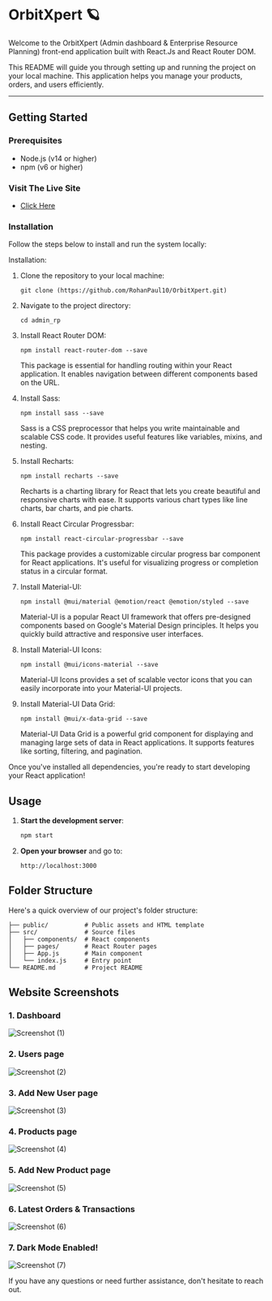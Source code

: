 # OrbitXpert 🪐
Welcome to the OrbitXpert (Admin dashboard & Enterprise Resource Planning) front-end application built with React.Js and React Router DOM.

This README will guide you through setting up and running the project on your local machine. This application helps you manage your products, orders, and users efficiently.

-------------------------------------------------------------------------------------------------
## Getting Started
### Prerequisites
- Node.js (v14 or higher)
- npm (v6 or higher)

### Visit The Live Site

- [Click Here](https://orbitxpert.netlify.app/)


### Installation
Follow the steps below to install and run the system locally:

Installation:
1. Clone the repository to your local machine:
   ```
   git clone (https://github.com/RohanPaul10/OrbitXpert.git)
   ```
2. Navigate to the project directory:
   ```
   cd admin_rp
   ```
3. Install React Router DOM:
   ```
   npm install react-router-dom --save
   ```
   This package is essential for handling routing within your React application. It enables navigation between different components based on the URL.
   
4. Install Sass:
   ```
   npm install sass --save
   ```
   Sass is a CSS preprocessor that helps you write maintainable and scalable CSS code. It provides useful features like variables, mixins, and nesting.

5. Install Recharts:
   ```
   npm install recharts --save
   ```
   Recharts is a charting library for React that lets you create beautiful and responsive charts with ease. It supports various chart types like line charts, bar charts, and pie charts.

6. Install React Circular Progressbar:
   ```
   npm install react-circular-progressbar --save
   ```
   This package provides a customizable circular progress bar component for React applications. It's useful for visualizing progress or completion status in a circular format.

7. Install Material-UI:
   ```
   npm install @mui/material @emotion/react @emotion/styled --save
   ```
   Material-UI is a popular React UI framework that offers pre-designed components based on Google's Material Design principles. It helps you quickly build attractive and responsive user interfaces.

8. Install Material-UI Icons:
   ```
   npm install @mui/icons-material --save
   ```
   Material-UI Icons provides a set of scalable vector icons that you can easily incorporate into your Material-UI projects.

9. Install Material-UI Data Grid:
   ```
   npm install @mui/x-data-grid --save
   ```
   Material-UI Data Grid is a powerful grid component for displaying and managing large sets of data in React applications. It supports features like sorting, filtering, and pagination.

Once you've installed all dependencies, you're ready to start developing your React application!

## Usage
1. **Start the development server**:
   ```bash
   npm start
   ```
2. **Open your browser** and go to:
   ```
   http://localhost:3000
   ```

## Folder Structure
Here's a quick overview of our project's folder structure:
```
├── public/          # Public assets and HTML template
├── src/             # Source files
│   ├── components/  # React components
│   ├── pages/       # React Router pages
│   ├── App.js       # Main component
│   └── index.js     # Entry point
└── README.md        # Project README
```
## Website Screenshots

### 1. Dashboard

![Screenshot (1)](https://github.com/RohanPaul10/OrbitXpert/assets/125004611/944890f8-7749-4395-8f5c-12677eb6fbf9)

### 2. Users page

![Screenshot (2)](https://github.com/RohanPaul10/OrbitXpert/assets/125004611/12df9ab2-d836-4ce0-b2b0-d06e680a41ba)

### 3. Add New User page

![Screenshot (3)](https://github.com/RohanPaul10/OrbitXpert/assets/125004611/d975dc1a-bdee-4fcb-a5bf-13c29ca3e45b)

### 4. Products page

![Screenshot (4)](https://github.com/RohanPaul10/OrbitXpert/assets/125004611/73ae3842-2b76-486c-9eed-9ae453932071)

### 5. Add New Product page

![Screenshot (5)](https://github.com/RohanPaul10/OrbitXpert/assets/125004611/b942a890-d75f-4e3c-b1d6-e306f0ffd3f2)

### 6. Latest Orders & Transactions

![Screenshot (6)](https://github.com/RohanPaul10/OrbitXpert/assets/125004611/cbfc0e38-985e-4f58-adfb-f78b86e7e5a0)

### 7. Dark Mode Enabled!

![Screenshot (7)](https://github.com/RohanPaul10/OrbitXpert/assets/125004611/8bbcf688-97c0-4d27-b138-fd6dc8477e8b)

If you have any questions or need further assistance, don't hesitate to reach out.



